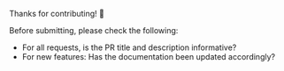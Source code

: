 Thanks for contributing! 🎉

Before submitting, please check the following:

* For all requests, is the PR title and description informative?
* For new features: Has the documentation been updated accordingly?
